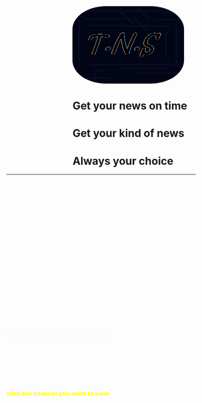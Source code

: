 <html>
<head>
<body background="astronomy-gb9a3b3e76_1280.jpg">
	<img src="memes.png" style="margin-left: 35%;border-radius: 30%; ">
	<h1 style="margin-left: 35%;">Get your news on time</h1>
	<h1 style="margin-left: 35%;">Get your kind of news</h1>
	<h1 style="margin-left: 35%;">Always your choice</h1>
<hr>
		<h2 style="color: white">Get news of global and national together</h2>
		<h2 style="color: white">connect with various news network in one place</h2>
		<h2 style="color: white">connect with network such as BBC,SKY,CNN etc..</h2>
	<h1 style="color:white">__________________________________________________________</h1>
	<u><h1 style="color: white">GLOBAL NEWS SECTION</u></h1>
<h1 style="color: snow">choose your station</h1>
<h1 style="color: white">Get the news station that are floating in space for u. </h1>
<h3 style="color: yellow">click the channel you want to view</h3>
	
